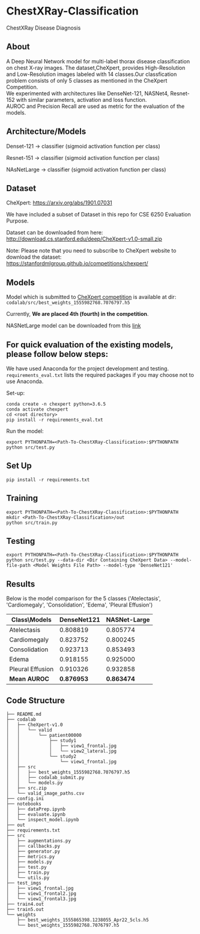 # ChestXRay-Classification
ChestXRay Disease Diagnosis

## About
A Deep Neural Network model for multi-label thorax disease classification on chest X-ray images. 
The dataset,CheXpert, provides High-Resolution and Low-Resolution images labeled with 14 classes.Our classfication problem consists of only 5 classes as mentioned in the CheXpert Competition.  
We experimented with architectures like DenseNet-121, NASNet4, Resnet-152 with similar parameters, activation and loss function.  
AUROC and Precision Recall are used as metric for the evaluation of the models.

## Architecture/Models

Denset-121 -> classifier (sigmoid activation function per class) 


Resnet-151 -> classifier (sigmoid activation function per class)

NAsNetLarge -> classifier (sigmoid activation function per class)

## Dataset
CheXpert: https://arxiv.org/abs/1901.07031

We have included a subset of Dataset in this repo for CSE 6250 Evaluation Purpose.

Dataset can be downloaded from here: http://download.cs.stanford.edu/deep/CheXpert-v1.0-small.zip

Note: Please note that you need to subscribe to CheXpert website to download the dataset: https://stanfordmlgroup.github.io/competitions/chexpert/

## Models
Model which is submitted to [CheXpert competition](https://stanfordmlgroup.github.io/competitions/chexpert/) is available at dir: ```codalab/src/best_weights_1555982768.7076797.h5```

Currently, **We are placed 4th (fourth) in the competition**.

NASNetLarge model can be downloaded from this [link](https://www.dropbox.com/s/i42s1its6r6nd9n/best_weights_1556219541.2163985_NASNet.h5?dl=0)

## For quick evaluation of the existing models, please follow below steps:
We have used Anaconda for the project development and testing. 
``` requirements_eval.txt ``` lists the required packages if you may choose not to use Anaconda.

Set-up:
```
conda create -n chexpert python=3.6.5
conda activate chexpert
cd <root directory>
pip install -r requirements_eval.txt
```

Run the model:

```
export PYTHONPATH=<Path-To-ChestXRay-Classification>:$PYTHONPATH
python src/test.py
```

## Set Up
```
pip install -r requirements.txt
```

## Training
```
export PYTHONPATH=<Path-To-ChestXRay-Classification>:$PYTHONPATH
mkdir <Path-To-ChestXRay-Classification>/out
python src/train.py
```

## Testing
```
export PYTHONPATH=<Path-To-ChestXRay-Classification>:$PYTHONPATH
python src/test.py --data-dir <Dir Containing CheXpert Data> --model-file-path <Model Weights File Path> --model-type 'DenseNet121'
```

## Results

Below is the model comparison for the 5 classes ('Atelectasis', 'Cardiomegaly', 'Consolidation', 'Edema', 'Pleural Effusion')

| Class\Models     	| DenseNet121 	| NASNet-Large 	|
|------------------	|-------------	|--------------	|
| Atelectasis      	| 0.808819    	| 0.805774     	|
| Cardiomegaly     	| 0.823752    	| 0.800245     	|
| Consolidation    	| 0.923713    	| 0.853493     	|
| Edema            	| 0.918155    	| 0.925000     	|
| Pleural Effusion 	| 0.910326    	| 0.932858     	|
| **Mean AUROC**       	| **0.876953**    	| **0.863474**     	|


## Code Structure
```
├── README.md
├── codalab
│   ├── CheXpert-v1.0
│   │   └── valid
│   │       └── patient00000
│   │           ├── study1
│   │           │   ├── view1_frontal.jpg
│   │           │   └── view2_lateral.jpg
│   │           └── study2
│   │               └── view1_frontal.jpg
│   ├── src
│   │   ├── best_weights_1555982768.7076797.h5
│   │   ├── codalab_submit.py
│   │   └── models.py
│   ├── src.zip
│   └── valid_image_paths.csv
├── config.ini
├── notebooks
│   ├── dataPrep.ipynb
│   ├── evaluate.ipynb
│   └── inspect_model.ipynb
├── out
├── requirements.txt
├── src
│   ├── augmentations.py
│   ├── callbacks.py
│   ├── generator.py
│   ├── metrics.py
│   ├── models.py
│   ├── test.py
│   ├── train.py
│   └── utils.py
├── test_imgs
│   ├── view1_frontal.jpg
│   ├── view1_frontal2.jpg
│   └── view1_frontal3.jpg
├── train4.out
├── train5.out
└── weights
    ├── best_weights_1555865398.1238055_Apr22_5cls.h5
    └── best_weights_1555982768.7076797.h5
```
